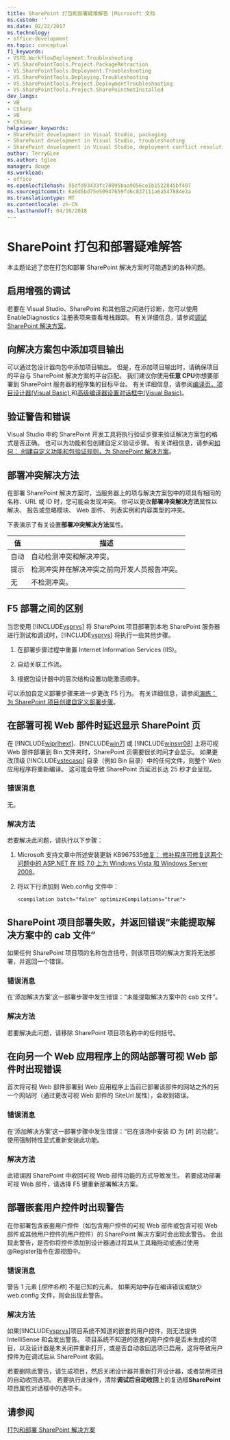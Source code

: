 ```yaml
---
title: SharePoint 打包和部署疑难解答 |Microsoft 文档
ms.custom: ''
ms.date: 02/22/2017
ms.technology:
- office-development
ms.topic: conceptual
f1_keywords:
- VSTO.WorkflowDeployment.Troubleshooting
- VS.SharePointTools.Project.PackageRetraction
- VS.SharePointTools.Deployment.Troubleshooting
- VS.SharePointTools.Deploying.Troubleshooting
- VS.SharePointTools.Project.DeploymentTroubleshooting
- VS.SharePointTools.Project.SharePointNotInstalled
dev_langs:
- VB
- CSharp
- VB
- CSharp
helpviewer_keywords:
- SharePoint development in Visual Studio, packaging
- SharePoint development in Visual Studio, troubleshooting
- SharePoint development in Visual Studio, deployment conflict resolution
author: TerryGLee
ms.author: tglee
manager: douge
ms.workload:
- office
ms.openlocfilehash: 95dfd93433fc70895baa9056ce1b1522845bf497
ms.sourcegitcommit: 6a9d5bd75e50947659fd6c837111a6a547884e2a
ms.translationtype: MT
ms.contentlocale: zh-CN
ms.lasthandoff: 04/16/2018
---
```

# <a name="troubleshooting-sharepoint-packaging-and-deployment"></a>SharePoint 打包和部署疑难解答
  本主题论述了您在打包和部署 SharePoint 解决方案时可能遇到的各种问题。

## <a name="enabling-enhanced-debugging"></a>启用增强的调试
 若要在 Visual Studio、SharePoint 和其他层之间进行诊断，您可以使用 EnableDiagnostics 注册表项来查看堆栈跟踪。 有关详细信息，请参阅[调试 SharePoint 解决方案](../sharepoint/debugging-sharepoint-solutions.md)。

## <a name="adding-project-output-to-the-solution-package"></a>向解决方案包中添加项目输出
 可以通过包设计器向包中添加项目输出。 但是，在添加项目输出时，请确保项目的平台与 SharePoint 解决方案的平台匹配。 我们建议你使用**任意 CPU**你想要部署到 SharePoint 服务器的程序集的目标平台。 有关详细信息，请参阅[编译页，项目设计器&#40;Visual Basic&#41; ](/visualstudio/ide/reference/compile-page-project-designer-visual-basic)和[高级编译器设置对话框中&#40;Visual Basic&#41;](/visualstudio/ide/reference/advanced-compiler-settings-dialog-box-visual-basic)。

## <a name="validation-warnings-and-errors"></a>验证警告和错误
 Visual Studio 中的 SharePoint 开发工具将执行验证步骤来验证解决方案包的格式是否正确。 也可以为功能和包创建自定义验证步骤。 有关详细信息，请参阅[如何： 创建自定义功能和包验证规则，为 SharePoint 解决方案](../sharepoint/how-to-create-custom-feature-and-package-validation-rules-for-sharepoint-solutions.md)。

## <a name="deployment-conflict-resolution"></a>部署冲突解决方法
 在部署 SharePoint 解决方案时，当服务器上的项与解决方案包中的项具有相同的名称、URL 或 ID 时，您可能会发现冲突。 你可以更改**部署冲突解决方法**属性以解决、 报告或忽略模块、 Web 部件、 列表实例和内容类型的冲突。

 下表演示了有关设置**部署冲突解决方法**属性。

|值|描述|
|-----------|-----------------|
|自动|自动检测冲突和解决冲突。|
|提示|检测冲突并在解决冲突之前向开发人员报告冲突。|
|无|不检测冲突。|

## <a name="differences-between-f5-deployment"></a>F5 部署之间的区别
 当您使用 [!INCLUDE[vsprvs](../sharepoint/includes/vsprvs-md.md)] 将 SharePoint 项目部署到本地 SharePoint 服务器进行测试和调试时，[!INCLUDE[vsprvs](../sharepoint/includes/vsprvs-md.md)] 将执行一些其他步骤。

1.  在部署步骤过程中重置 Internet Information Services (IIS)。

2.  自动关联工作流。

3.  根据包设计器中的层次结构设置功能激活顺序。

 可以添加自定义部署步骤来进一步更改 F5 行为。 有关详细信息，请参阅[演练： 为 SharePoint 项目创建自定义部署步骤](../sharepoint/walkthrough-creating-a-custom-deployment-step-for-sharepoint-projects.md)。

## <a name="delay-displaying-sharepoint-page-when-deploying-visual-web-part"></a>在部署可视 Web 部件时延迟显示 SharePoint 页
 在 [!INCLUDE[wiprlhext](../sharepoint/includes/wiprlhext-md.md)]、[!INCLUDE[win7](../sharepoint/includes/win7-md.md)] 或 [!INCLUDE[winsvr08](../sharepoint/includes/winsvr08-md.md)] 上将可视 Web 部件部署到 Bin 文件夹时，SharePoint 页需要很长时间才会显示。 如果更改顶级 [!INCLUDE[vstecasp](../sharepoint/includes/vstecasp-md.md)] 目录（例如 Bin 目录）中的任何文件，则整个 Web 应用程序将重新编译。 这可能会导致 SharePoint 页延迟长达 25 秒才会呈现。

### <a name="error-message"></a>错误消息
 无。

### <a name="resolution"></a>解决方法
 若要解决此问题，请执行以下步骤：

1.  Microsoft 支持文章中所述安装更新 KB967535[修复： 修补程序可修复这两个问题中的 ASP.NET 在 IIS 7.0 上为 Windows Vista 和 Windows Server 2008](http://go.microsoft.com/fwlink/?LinkId=179055)。

2.  将以下行添加到 Web.config 文件中：

    ```
    <compilation batch="false" optimizeCompilations="true">
    ```

## <a name="sharepoint-project-deployment-fails-with-error-failed-to-extract-the-cab-file-in-the-solution"></a>SharePoint 项目部署失败，并返回错误“未能提取解决方案中的 cab 文件”
 如果任何 SharePoint 项目项的名称包含括号，则该项目项的解决方案将无法部署，并返回一个错误。

### <a name="error-message"></a>错误消息
 在‘添加解决方案’这一部署步骤中发生错误：“未能提取解决方案中的 cab 文件”。

### <a name="resolution"></a>解决方法
 若要解决此问题，请移除 SharePoint 项目项名称中的任何括号。

## <a name="error-appears-when-deploying-a-visual-web-part-to-a-site-on-a-different-web-application"></a>在向另一个 Web 应用程序上的网站部署可视 Web 部件时出现错误
 首次将可视 Web 部件部署到 Web 应用程序上当前已部署该部件的网站之外的另一个网站时（通过更改可视 Web 部件的 SiteUrl 属性），会收到错误。

### <a name="error-message"></a>错误消息
 在‘添加解决方案’这一部署步骤中发生错误：“已在该场中安装 ID 为 [#] 的功能”。 使用强制特性显式重新安装此功能。

### <a name="resolution"></a>解决方法
 此错误因 SharePoint 中收回可视 Web 部件功能的方式导致发生。 若要成功部署可视 Web 部件，请选择 F5 键重新部署解决方案。

## <a name="warning-appears-when-deploying-nested-user-controls"></a>部署嵌套用户控件时出现警告
 在你部署包含嵌套用户控件（如包含用户控件的可视 Web 部件或包含可视 Web 部件或其他用户控件的用户控件）的 SharePoint 解决方案时会出现此警告。 会出现此警告，是否你将控件添加到设计器通过将其从工具箱拖动或通过使用@Register指令在源视图中。

### <a name="error-message"></a>错误消息
 警告 1 元素 [*控件名称*] 不是已知的元素。 如果网站中存在编译错误或缺少 web.config 文件，则会出现此警告。

### <a name="resolution"></a>解决方法
 如果[!INCLUDE[vsprvs](../sharepoint/includes/vsprvs-md.md)]项目系统不知道的嵌套的用户控件，则无法提供 IntelliSense 和会发出警告。 项目系统不知道的嵌套的用户控件是否未生成的项目，以及设计器是未关闭并重新打开，或是否自动收回选项已启用，这将导致用户控件为在调试后从 SharePoint 收回。

 若要删除此警告，请生成项目，然后关闭设计器并重新打开设计器，或者禁用项目的自动收回选项。 若要执行此操作，清除**调试后自动收回**上的复选框**SharePoint**项目属性对话框中的选项卡。

## <a name="see-also"></a>请参阅
 [打包和部署 SharePoint 解决方案](../sharepoint/packaging-and-deploying-sharepoint-solutions.md)


